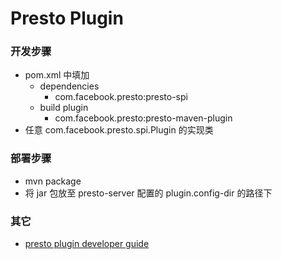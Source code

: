 # Presto Plugin

### 开发步骤
- pom.xml 中填加
    - dependencies 
        - com.facebook.presto:presto-spi
    - build plugin
        - com.facebook.presto:presto-maven-plugin
- 任意 com.facebook.presto.spi.Plugin 的实现类

### 部署步骤
- mvn package
- 将 jar 包放至 presto-server 配置的 plugin.config-dir 的路径下
### 其它
- [presto plugin developer guide](https://prestodb.io/docs/current/develop.html)
